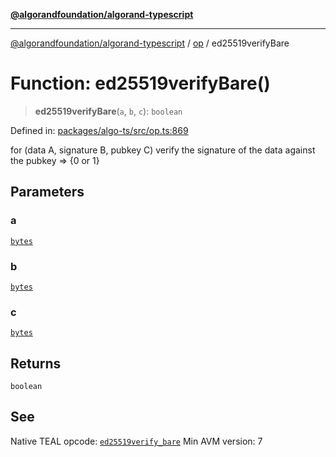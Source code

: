 [**@algorandfoundation/algorand-typescript**](../../README.md)

***

[@algorandfoundation/algorand-typescript](../../README.md) / [op](../README.md) / ed25519verifyBare

# Function: ed25519verifyBare()

> **ed25519verifyBare**(`a`, `b`, `c`): `boolean`

Defined in: [packages/algo-ts/src/op.ts:869](https://github.com/algorandfoundation/puya-ts/blob/main/packages/algo-ts/src/op.ts#L869)

for (data A, signature B, pubkey C) verify the signature of the data against the pubkey => {0 or 1}

## Parameters

### a

[`bytes`](../../index/type-aliases/bytes.md)

### b

[`bytes`](../../index/type-aliases/bytes.md)

### c

[`bytes`](../../index/type-aliases/bytes.md)

## Returns

`boolean`

## See

Native TEAL opcode: [`ed25519verify_bare`](https://dev.algorand.co/reference/algorand-teal/opcodes#ed25519verify_bare)
Min AVM version: 7
